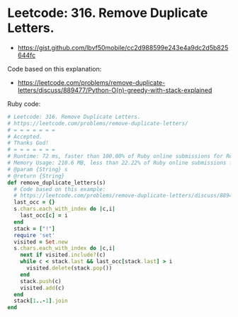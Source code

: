 # Leetcode: 316. Remove Duplicate Letters.

- https://gist.github.com/lbvf50mobile/cc2d988599e243e4a9dc2d5b825644fc

Code based on this explanation:
- https://leetcode.com/problems/remove-duplicate-letters/discuss/889477/Python-O(n)-greedy-with-stack-explained
 
Ruby code:
```Ruby
# Leetcode: 316. Remove Duplicate Letters.
# https://leetcode.com/problems/remove-duplicate-letters/
# = = = = = = =
# Accepted.
# Thanks God!
# = = = = = = =
# Runtime: 72 ms, faster than 100.00% of Ruby online submissions for Remove Duplicate Letters.
# Memory Usage: 210.6 MB, less than 22.22% of Ruby online submissions for Remove Duplicate Letters.
# @param {String} s
# @return {String}
def remove_duplicate_letters(s)
  # Code based on this example:
  # https://leetcode.com/problems/remove-duplicate-letters/discuss/889477/Python-O(n)-greedy-with-stack-explained
  last_occ = {}
  s.chars.each_with_index do |c,i|
    last_occ[c] = i
  end
  stack = ["!"]
  require 'set'
  visited = Set.new
  s.chars.each_with_index do |c,i|
    next if visited.include?(c)
    while c < stack.last && last_occ[stack.last] > i
      visited.delete(stack.pop())
    end
    stack.push(c)
    visited.add(c)
  end
  stack[1..-1].join
end
```
